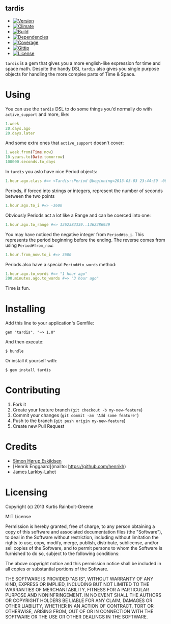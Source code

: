 tardis
--------

  - [![Version](https://badge.fury.io/rb/tardis.png)](https://rubygems.org/gems/tardis)
  - [![Climate](https://codeclimate.com/github/krainboltgreene/tardis.png)](https://codeclimate.com/github/krainboltgreene/tardis)
  - [![Build](http://img.shields.io/travis-ci/krainboltgreene/tardis.png)](https://travis-ci.org/krainboltgreene/tardis)
  - [![Dependencies](https://gemnasium.com/krainboltgreene/tardis.png)](https://gemnasium.com/krainboltgreene/tardis)
  - [![Coverage](http://img.shields.io/coveralls/krainboltgreene/tardis.png)](https://coveralls.io/r/krainboltgreene/tardis)
  - [![Gittip](http://img.shields.io/gittip/krainboltgreene.png)](https://www.gittip.com/krainboltgreene/)
  - [![License](http://img.shields.io/license/MIT.png?color=green)](http://opensource.org/licenses/MIT)

`tardis` is a gem that gives you a more english-like expression for time and space math. Despite the handy DSL `tardis` also gives you single purpose objects for handling the more complex parts of Time & Space.


Using
=====

You can use the `tardis` DSL to do some things you'd normally do with `active_support` and more, like:

``` ruby
1.week
20.days.ago
20.days.later
```

And some extra ones that `active_support` doesn't cover:

``` ruby
1.week.from(Time.now)
10.years.to(Date.tomorrow)
100000.seconds.to_days
```

In `tardis` you aslo have nice Period objects:

``` ruby
1.hour.ago.class #=> <Tardis::Period @beginning=2013-03-03 23:44:59 -0800, @ending=2013-03-04 00:44:59 -0800>
```

Periods, if forced into strings or integers, represent the number of seconds between the two points

``` ruby
1.hour.ago.to_i #=> -3600
```

Obviously Periods act a lot like a Range and can be coerced into one:

``` ruby
1.hour.ago.to_range #=> 1362383339..1362386939
```

You may have noticed the negative integer from `Period#to_i`.
This represents the period beginning before the ending.
The reverse comes from using `Period#from_now`:

``` ruby
1.hour.from_now.to_i #=> 3600
```

Periods also have a special `Period#to_words` method:

``` ruby
1.hour.ago.to_words #=> "1 hour ago"
200.minutes.ago.to_words #=> "3 hour ago"
```

Time is fun.


Installing
==========

Add this line to your application's Gemfile:

    gem "tardis", "~> 1.0"

And then execute:

    $ bundle

Or install it yourself with:

    $ gem install tardis


Contributing
============

  1. Fork it
  2. Create your feature branch (`git checkout -b my-new-feature`)
  3. Commit your changes (`git commit -am 'Add some feature'`)
  4. Push to the branch (`git push origin my-new-feature`)
  5. Create new Pull Request


Credits
=======

  * [Simon Hørup Eskildsen](https://github.com/Sirupsen)
  * [Henrik Enggaard](mailto: https://github.com/henrikh)
  * [James Larkby-Lahet](https://github.com/wolfwood)


Licensing
=========

Copyright (c) 2013 Kurtis Rainbolt-Greene

MIT License

Permission is hereby granted, free of charge, to any person obtaining
a copy of this software and associated documentation files (the
"Software"), to deal in the Software without restriction, including
without limitation the rights to use, copy, modify, merge, publish,
distribute, sublicense, and/or sell copies of the Software, and to
permit persons to whom the Software is furnished to do so, subject to
the following conditions:

The above copyright notice and this permission notice shall be
included in all copies or substantial portions of the Software.

THE SOFTWARE IS PROVIDED "AS IS", WITHOUT WARRANTY OF ANY KIND,
EXPRESS OR IMPLIED, INCLUDING BUT NOT LIMITED TO THE WARRANTIES OF
MERCHANTABILITY, FITNESS FOR A PARTICULAR PURPOSE AND
NONINFRINGEMENT. IN NO EVENT SHALL THE AUTHORS OR COPYRIGHT HOLDERS BE
LIABLE FOR ANY CLAIM, DAMAGES OR OTHER LIABILITY, WHETHER IN AN ACTION
OF CONTRACT, TORT OR OTHERWISE, ARISING FROM, OUT OF OR IN CONNECTION
WITH THE SOFTWARE OR THE USE OR OTHER DEALINGS IN THE SOFTWARE.
